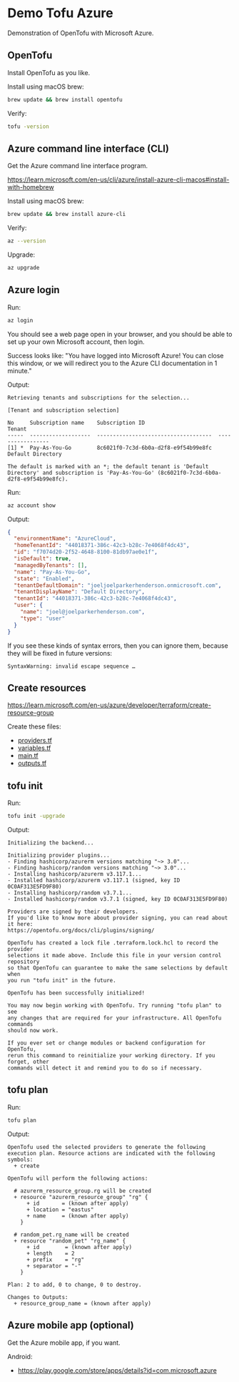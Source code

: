 # Demo Tofu Azure

Demonstration of OpenTofu with Microsoft Azure.


## OpenTofu

Install OpenTofu as you like.

Install using macOS brew:

```sh
brew update && brew install opentofu
```

Verify:

```sh
tofu -version
```


## Azure command line interface (CLI)

Get the Azure command line interface program.

https://learn.microsoft.com/en-us/cli/azure/install-azure-cli-macos#install-with-homebrew

Install using macOS brew:

```sh
brew update && brew install azure-cli
```

Verify:

```sh
az --version
```

Upgrade:

```sh
az upgrade
```

## Azure login

Run:

```sh
az login
```

You should see a web page open in your browser, and you should be able to set up your own Microsoft account, then login.

Success looks like: "You have logged into Microsoft Azure! You can close this window, or we will redirect you to the Azure CLI documentation in 1 minute."

Output:

```stdout
Retrieving tenants and subscriptions for the selection...

[Tenant and subscription selection]

No     Subscription name    Subscription ID                       Tenant
-----  -------------------  ------------------------------------  -----------------
[1] *  Pay-As-You-Go        8c6021f0-7c3d-6b0a-d2f8-e9f54b99e8fc  Default Directory
                            
The default is marked with an *; the default tenant is 'Default Directory' and subscription is 'Pay-As-You-Go' (8c6021f0-7c3d-6b0a-d2f8-e9f54b99e8fc).
```

Run:

```sh
az account show
```

Output:

```json
{
  "environmentName": "AzureCloud",
  "homeTenantId": "44018371-386c-42c3-b28c-7e4068f4dc43",
  "id": "f7074d20-2f52-4648-8100-81db97ae0e1f",
  "isDefault": true,
  "managedByTenants": [],
  "name": "Pay-As-You-Go",
  "state": "Enabled",
  "tenantDefaultDomain": "joeljoelparkerhenderson.onmicrosoft.com",
  "tenantDisplayName": "Default Directory",
  "tenantId": "44018371-386c-42c3-b28c-7e4068f4dc43",
  "user": {
    "name": "joel@joelparkerhenderson.com",
    "type": "user"
  }
}
```

If you see these kinds of syntax errors, then you can ignore them, because they will be fixed in future versions:

```stdout
SyntaxWarning: invalid escape sequence …
```


## Create resources

https://learn.microsoft.com/en-us/azure/developer/terraform/create-resource-group

Create these files:

* [providers.tf](providers.tf)
* [variables.tf](variables.tf)
* [main.tf](main.tf)
* [outputs.tf](outputs.tf)


## tofu init

Run:

```sh
tofu init -upgrade
```

Output:

```stdout
Initializing the backend...

Initializing provider plugins...
- Finding hashicorp/azurerm versions matching "~> 3.0"...
- Finding hashicorp/random versions matching "~> 3.0"...
- Installing hashicorp/azurerm v3.117.1...
- Installed hashicorp/azurerm v3.117.1 (signed, key ID 0C0AF313E5FD9F80)
- Installing hashicorp/random v3.7.1...
- Installed hashicorp/random v3.7.1 (signed, key ID 0C0AF313E5FD9F80)

Providers are signed by their developers.
If you'd like to know more about provider signing, you can read about it here:
https://opentofu.org/docs/cli/plugins/signing/

OpenTofu has created a lock file .terraform.lock.hcl to record the provider
selections it made above. Include this file in your version control repository
so that OpenTofu can guarantee to make the same selections by default when
you run "tofu init" in the future.

OpenTofu has been successfully initialized!

You may now begin working with OpenTofu. Try running "tofu plan" to see
any changes that are required for your infrastructure. All OpenTofu commands
should now work.

If you ever set or change modules or backend configuration for OpenTofu,
rerun this command to reinitialize your working directory. If you forget, other
commands will detect it and remind you to do so if necessary.
```


## tofu plan

Run:

```sh
tofu plan
```

Output:

```stdout
OpenTofu used the selected providers to generate the following execution plan. Resource actions are indicated with the following symbols:
  + create

OpenTofu will perform the following actions:

  # azurerm_resource_group.rg will be created
  + resource "azurerm_resource_group" "rg" {
      + id       = (known after apply)
      + location = "eastus"
      + name     = (known after apply)
    }

  # random_pet.rg_name will be created
  + resource "random_pet" "rg_name" {
      + id        = (known after apply)
      + length    = 2
      + prefix    = "rg"
      + separator = "-"
    }

Plan: 2 to add, 0 to change, 0 to destroy.

Changes to Outputs:
  + resource_group_name = (known after apply)
```


## Azure mobile app (optional)

Get the Azure mobile app, if you want.

Android:

* https://play.google.com/store/apps/details?id=com.microsoft.azure
